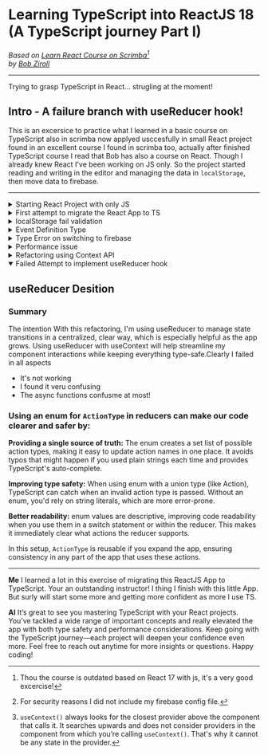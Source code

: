 # Learning TypeScript into ReactJS 18 <br> (A TypeScript journey Part I)
 *Based on [Learn React Course on Scrimba](https://v2.scrimba.com/learn-react-c0e)[^1] <br> by [Bob Ziroll](https://v2.scrimba.com/@bobziroll:courses)*

---

Trying to grasp TypeScript in React... strugling at the moment!
## Intro - A failure branch with useReducer hook!
This is an excersice to practice what I learned in a basic course on TypeScript also in scrimba now applyed usccesfully in small React project found in an excellent course I found in scrimba too, actually after finished TypeScript course I read that Bob has also a course on React. Though I already knew React I've been working on JS only. 
So the project started reading and writing in the editor and managing the data in `localStorage`, then move data to firebase.

---

<details>
<summary>Starting React Project with only JS</summary>

```js
//@see ./App.tsx
export default function App() {
    const [notes, setNotes] = React.useState([])
    const [currentNoteId, setCurrentNoteId] = React.useState(
        (notes[0] && notes[0].id) || ""
    )
    
    function createNewNote() {
        const newNote = {
            id: nanoid(),
            body: "# Type your markdown note's title here"
        }
        setNotes(prevNotes => [newNote, ...prevNotes])
        setCurrentNoteId(newNote.id)
    }
    
    function updateNote(text) {
        setNotes(oldNotes => oldNotes.map(oldNote => {
            return oldNote.id === currentNoteId
                ? { ...oldNote, body: text }
                : oldNote
        }))
    }
    
    function findCurrentNote() {
        return notes.find(note => {
            return note.id === currentNoteId
        }) || notes[0]
    }
    
    return (
        <main>
        {
            notes.length > 0 
            ?
            <Split 
                sizes={[30, 70]} 
                direction="horizontal" 
                className="split"
            >
                <Sidebar
                    notes={notes}
                    currentNote={findCurrentNote()}
                    setCurrentNoteId={setCurrentNoteId}
                    newNote={createNewNote}
                />
                {
                    currentNoteId && 
                    notes.length > 0 &&
                    <Editor 
                        currentNote={findCurrentNote()} 
                        updateNote={updateNote} 
                    />
                }
            </Split>
            :
            <div className="no-notes">
                <h1>You have no notes</h1>
                <button 
                    className="first-note" 
                    onClick={createNewNote}
                >
                    Create one now
                </button>
            </div>
            
        }
        </main>
    )
}

//@see ./components/Editor.tsx
export default function Editor({ currentNote, updateNote }) {
    return (
        <section className="pane editor">
            <MDEditor
                minHeight={80}
                value={currentNote.body}
                onChange={updateNote}
            />
        </section>
    );
}
//@see ./components/Sidebar.tsx
export default function Sidebar(props) {
    const noteElements = props.notes.map((note, index) => (
        <div key={note.id}>
            <div
                
                className={`title ${
                    note.id === props.currentNote.id ? "selected-note" : ""
                }`}
                onClick={() => props.setCurrentNoteId(note.id)}
            >
                <h4 className="text-snippet">Note {index + 1}</h4>
            </div>
        </div>
    ))

    return (
        <section className="pane sidebar">
            <div className="sidebar--header">
                <h3>Notes</h3>
                <button className="new-note" onClick={props.newNote}>+</button>
            </div>
            {noteElements}
        </section>
    )
}
```
</details>


<details>
<summary>First attempt to migrate the React App to TS</summary>

## First failed

>### Chating with the AI: 
> *I'm going to skip the first code for brevity porpus.*
>
>>**Me** - Since I'm learning I'm going to explain what I did first and get a similar result on what you did but would like your opinion. I started defining my types from the components to the App. You did it from the App to the components, I must admit that your methodology it's clearer because it also the logic on going down when managing states variables, what do you think? 
However we got the same type error on the onChange property of the MDEditor component in `Editor.tsx` as follow:

```ts
Type '(text: string) => void' is not assignable to type '(value?: string | undefined, event?: ChangeEvent<HTMLTextAreaElement> | undefined, state?: ContextStore | undefined) => void'.
  Types of parameters 'text' and 'value' are incompatible.
    Type 'string | undefined' is not assignable to type 'string'.
      Type 'undefined' is not assignable to type 'string'.ts(2322)
Types.d.ts(24, 5): The expected type comes from property 'onChange' which is declared here on type 'IntrinsicAttributes & MDEditorProps & RefAttributes<RefMDEditor>'
```
Trying to fix this is when I got a mess. How could we fix it?

## Solution
>### AI Response
>> **AI** - Let's break down the types for each component in your app and define them one at a time. TypeScript can be tricky initially, but defining the structure for each prop and state value should make it clearer.

#### Step 1: Define Note Type
*Since you’re working with notes that have an id and body, let's start by creating a `Note type` to represent each note’s structure:*
```ts
// @see ./modals/types.ts -> has moved to index.ts
export interface Note {
    id: string;
    body: string;
}
```

#### Step 2: Update App Component Types
*Let's update the App component. We’ll need to set types for:*

- `Notes (array of Note type)`
- ` currentNoteId (string)`
- `createNewNote and updateNote functions.`

*Update your imports and state declarations with these types:*

```ts
export default function App() {
    const [notes, setNotes] = React.useState<Note[]>([]);
    const [currentNoteId, setCurrentNoteId] = React.useState<string>(
        (notes[0] && notes[0].id) || ""
    );
    function createNewNote() {
        const newNote: Note = {
            id: nanoid(),
            body: "# Type your markdown note's title here"
        };
        setNotes(prevNotes => [newNote, ...prevNotes]);
        setCurrentNoteId(newNote.id);
    }

    function updateNote(text: string) {
        setNotes(oldNotes => oldNotes.map(oldNote => {
            return oldNote.id === currentNoteId
                ? { ...oldNote, body: text }
                : oldNote;
        }));
    }function createNewNote() {
        const newNote: Note = {
            id: nanoid(),
            body: "# Type your markdown note's title here"
        };
        setNotes(prevNotes => [newNote, ...prevNotes]);
        setCurrentNoteId(newNote.id);
    }

    function updateNote(text: string) {
        setNotes(oldNotes => oldNotes.map(oldNote => {
            return oldNote.id === currentNoteId
                ? { ...oldNote, body: text }
                : oldNote;
        }));
    }
    // more code goes here

```
#### Step 3: Update Editor Component Types
*In Editor, currentNote is of type Note, and updateNote is a function that accepts a string:*

```ts
//@see ./components/Editor.tsx
import { Note } from './types';

interface EditorProps {
    currentNote: Note;
    updateNote: (text: string) => void;
}

export default function Editor({ currentNote, updateNote }: EditorProps) {
```

#### Step 4: Update Sidebar Component Types
*In Sidebar, we’ll define the props types for notes, currentNote, setCurrentNoteId, and newNote.*

```ts
interface SidebarProps {
    notes: Note[];
    currentNote: Note;
    setCurrentNoteId: (id: string) => void;
    newNote: () => void;
}

export default function Sidebar({ notes, currentNote, setCurrentNoteId, newNote }: SidebarProps) {
    const noteElements = notes.map((note, index) => ( // more code here -->
```
#### Step 5: Verify and Test
*After these updates, the app should align well with TypeScript, and each component’s props should be type-safe. Let me know if you need help with additional tweaks!*

**Me**
Since I'm learning I'm going to explain what I did first and get a similar result on what you did but would like your opinion. I started defining my types from the components to the App, I must admit that your methodology it's clearer because it also the logic on going down when managing states variables what do you think. 
However we got the same type error on the onChange property of the MDEditor component in the Editor.tsx as follow:

```ts
Type '(text: string) => void' is not assignable to type '(value?: string | undefined, event?: ChangeEvent<HTMLTextAreaElement> | undefined, state?: ContextStore | undefined) => void'.
  Types of parameters 'text' and 'value' are incompatible.
    Type 'string | undefined' is not assignable to type 'string'.
      Type 'undefined' is not assignable to type 'string'.ts(2322)
Types.d.ts(24, 5): The expected type comes from property 'onChange' which is declared here on type 'IntrinsicAttributes & MDEditorProps & RefAttributes<RefMDEditor>'
```

**AI**
It sounds like you’re close! The issue with the onChange prop is due to MDEditor expecting a more complex function signature. Here, it’s expecting a function that takes value (potentially undefined) along with optional parameters like event and state.

## To resolve this:

We can adjust the `onChange` function to handle the `undefined` case for `value` explicitly.
Instead of using `updateNote` directly, wrap it in a function that aligns with the expected MDEditor signature.
Here’s how to modify Editor.tsx:

```ts
// Editor.tsx
import React from 'react';
import { Note } from './types';

interface EditorProps {
    currentNote: Note;
    updateNote: (text: string) => void;
}

export default function Editor({ currentNote, updateNote }: EditorProps) {
    function handleEditorChange(value?: string) {
        // Ensure we only pass a defined string to updateNote
        if (value !== undefined) {
            updateNote(value);
        }
    }

    return (
        <section className="pane editor">
            <MDEditor
                minHeight={80}
                value={currentNote.body}
                onChange={handleEditorChange}
            />
        </section>
    );
}
```
## Explanation
`handleEditorChange` now accepts value?: string, which matches the type expected by `MDEditor`.
It checks if value is defined, and if so, calls updateNote.
This keeps updateNote as `(text: string) => void`, maintaining the simplicity in App.tsx.
This approach keeps updateNote focused on handling only defined strings and avoids adding complexity to the main app’s logic.

**Me** This clears it up! So we didn't need to specify the `event?: React.ChangeEvent<HTMLTextAreaElement>` property in the `MDEditorProps.onChange` since its optional?
xactly! Since event is optional in MDEditorProps.onChange, we can skip it if we don’t need it in our handler.

By only using the value parameter, TypeScript won’t expect you to handle the event or other optional arguments (event and state) unless you need them. This is helpful because it keeps your handleEditorChange function lean and focused on updating the note’s text, without extra complexity.

In cases where you do need to work with event or state, you can add them to the function signature as needed:

```ts
function handleEditorChange(value?: string, event?: React.ChangeEvent<HTMLTextAreaElement>) {
    if (value !== undefined) {
        updateNote(value);
    }
    // You could use `event` here if needed.
}
```
So yes, leaving out optional parameters in TypeScript is perfectly fine unless they're needed!

**Me**
It works! Now I can continue developing in this app using TS, sure I'm going to come up with more doubts
</details>

<details>
<summary>localStorage fail validation</summary>

## Second fail: string | null contradiction 
>### Chating with the AI: 
> *I'm going to skip the first code for brevity porpus.*
>
>>**Me**
I added this snnipet to be able to localStorage the text notes in the App like:

```ts
//App.tsx
    const notesStorage: string = localStorage.getItem('notes');
   
    const [notes, setNotes] = React.useState<Note[]>(
        JSON.parse(notesStorage) || []
    );
    
    const [currentNoteId, setCurrentNoteId] = React.useState(
        (notes[0] && notes[0].id) || ""
    );
    useEffect(() => {
     localStorage.setItem('notes', JSON.stringify(notes))
    }, [notes])
```
But the `noteStorage` is complaining 
```ts
Type 'string | null' is not assignable to type 'string'.
  Type 'null' is not assignable to type 'string'.ts(2322)
```
So  if I declare `const notesStorage: string | null = localStorage.getItem('notes');` then in `notesStorage` in the expresion:

```ts
const [notes, setNotes] = React.useState<Note[]>(
        JSON.parse(notesStorage) || []
    );

```
I got the error type

```ts
Argument of type 'string | null' is not assignable to parameter of type 'string'.
  Type 'null' is not assignable to type 'string'.ts(2345)
```
So then how to set the type correctly?
## Solution: check for null before attempting to parse it
### AI Response
To handle localStorage.getItem('notes'), which returns string | null in TypeScript, we need to check for null before attempting to parse it. Here’s a revised approach to safely parse notesStorage only if it’s not null.

```ts
// App.tsx
import React, { useEffect } from 'react';

const notesStorage = localStorage.getItem('notes');

const initialNotes: Note[] = notesStorage ? JSON.parse(notesStorage) : [];

const [notes, setNotes] = React.useState<Note[]>(initialNotes);
const [currentNoteId, setCurrentNoteId] = React.useState<string>(
    (initialNotes[0] && initialNotes[0].id) || ""
);

useEffect(() => {
    localStorage.setItem('notes', JSON.stringify(notes));
}, [notes]);
```
### Explanation
Initialize Safely: By using a conditional notesStorage ? JSON.parse(notesStorage) : [], we ensure JSON.parse is only called when notesStorage is a non-null string.
Type-Safe Initial State: Assign initialNotes as the default value for notes when initializing state. This way, notes starts with an empty array if there’s nothing in localStorage.
This approach avoids null issues while keeping notes type-safe as Note[].
</details>

<details><summary>Event Definition Type</summary>
 
## Delete Note
### event: Event | undefined

```ts
interface SidebarProps {
    notes: Note[];
    currentNote: Note;
    setCurrentNoteId: (id: string) => void;
    newNote: () => void;
    deleteNote: (id: string, event: Event | undefined) => void;
}
```

And adding this function to delete notes
```ts
//App.tsx
function deleteNote(noteId, event) {
        event.stopPropagation();
        setNotes(prevNotes => prevNotes.filter(note => note.id !== noteId));
    }
    //more code ...

    <Sidebar
      notes={notes}
      currentNote={findCurrentNote()}
      setCurrentNoteId={setCurrentNoteId}
      newNote={createNewNote}
      deleteNote={deleteNote}
    />

// Sidebar.tsx I added a delete button

    <div key={note.id}>
        <div
            className={`title ${
                note.id === currentNote.id ? "selected-note" : ""
            }`}
            onClick={() => setCurrentNoteId(note.id)}>
            <h4 className="text-snippet">{note.body.split("\n")[0]}</h4>
            <button
                className="delete-btn"
                onClick={() => deleteNote(note.id, event)}>
                <i className="gg-trash trash-icon"></i>
            </button>
        </div>
    </div>
```

Type Error:

## Solution
The issue here is that TypeScript doesn’t know the type of event in the deleteNote function. Since the event comes from a button’s onClick, we can explicitly type it as `React.MouseEvent<HTMLButtonElement>`.

Here's how to update your code:

### Step 1: Update the deleteNote Function in App.tsx
Type the noteId as string and event as `React.MouseEvent<HTMLButtonElement>`. This will clarify that deleteNote expects a click event from a button:

```ts
// App.tsx
import React from 'react';

function deleteNote(noteId: string, event: React.MouseEvent<HTMLButtonElement>) {
    event.stopPropagation();
    setNotes(prevNotes => prevNotes.filter(note => note.id !== noteId));
}
```
### Step 2: Update the Delete Button in Sidebar.tsx
In Sidebar, we’ll also ensure deleteNote is called with the correct event. Instead of `() => deleteNote(note.id, event)`, pass the `event` directly by modifying onClick to capture the event parameter:

```ts
<button
    className="delete-btn"
    onClick={(event) => deleteNote(note.id, event)}>
    <i className="gg-trash trash-icon"></i>
</button>
```
### Full Updated Sidebar.tsx Snippet
The component now directly passes the event to deleteNote:

```ts
interface SidebarProps {
    notes: Note[];
    currentNote: Note;
    setCurrentNoteId: (id: string) => void;
    newNote: () => void;
    deleteNote: (noteId: string, event: React.MouseEvent<HTMLButtonElement>) => void;
}

export default function Sidebar({ notes, currentNote, setCurrentNoteId, newNote, deleteNote }: SidebarProps) {
    return (
        <section className="pane sidebar">
            <div className="sidebar--header">
                <h3>Notes</h3>
                <button className="new-note" onClick={newNote}>+</button>
            </div>
            {notes.map((note) => (
                <div key={note.id}>
                    <div
                        className={`title ${note.id === currentNote.id ? "selected-note" : ""}`}
                        onClick={() => setCurrentNoteId(note.id)}>
                        <h4 className="text-snippet">{note.body.split("\n")[0]}</h4>
                        <button
                            className="delete-btn"
                            onClick={(event) => deleteNote(note.id, event)}>
                            <i className="gg-trash trash-icon"></i>
                        </button>
                    </div>
                </div>
            ))}
        </section>
    );
}
```
This ensures TypeScript understands the types, making your app both type-safe and functionally correct.

**Me** 
How could I skip this part to add the event parameter at calling the function on the click event!! `onClick={(event) => deleteNote(note.id, event)}>`.  And even with that little bug the delete button was working but now as you stated makes the app both type-safe and functionally correct. I see that with TypeScript I force myself to know what I'm doing when programming!

**AI**
Absolutely right—TypeScript can feel like a strict teacher, but it really helps to catch those little details that can easily slip by otherwise. By enforcing types, it encourages you to think through exactly how data flows through your app, which ultimately makes everything more predictable and robust. It’s helping you deepen your understanding!
</details>

<details><summary>Type Error on switching to firebase </summary>
 
## firebase issues [^2]
### One Type Error
 Finally I finished my little App and I switch localStorage to firbade to store the text, everything is working except for two things, one is a type error and the other it's an issue of performance when I add a feature. But first I would like to takle the type error... let's see:
```ts
//I skiped all the import for brevety
//./models/index.ts
interface Note {
    id: string;
    body?: string;
    createdAt: number;
    updatedAt: number;
}
interface EditorProps {
    tempNoteText: string;
    setTempNoteText: React.Dispatch<React.SetStateAction<string>>;
}

interface SidebarProps {
    notes: Note[];
    currentNote: Note;
    setCurrentNoteId: (id: string) => void;
    addNote: () => void;
    deleteNote: (id: string) => void;
}

export type { Note, EditorProps, SidebarProps };

// App.tsx
// Some imports here
export default function App() {
    const [notes, setNotes] = useState<Note[]>([]);
    const [currentNoteId, setCurrentNoteId] = useState("");
    const [tempNoteText, setTempNoteText] = useState("");
    const currentNote =
        notes.find(note => note.id === currentNoteId) || notes[0];
    const sortedNotes = notes.sort((a, b) => b.updatedAt - a.updatedAt);
    useEffect(() => {
        if (currentNote && currentNote.body !== undefined)
            setTempNoteText(currentNote.body);
    }, [currentNote]);
    useEffect(
        () =>
            onSnapshot(notesCollection, snapshot =>
                setNotes(
                    snapshot.docs.map(doc => ({  // here is the type error(1)
                        id: doc.id,
                        ...doc.data()
                    }))
                )
            ),
        []
    );
    useEffect(() => {
        if (!currentNoteId) {
            setCurrentNoteId(notes[0]?.id);
        }
    }, [currentNoteId, notes]);
    const addNote = async () => {
        const newNoteRef = await addDoc(notesCollection, {
            body: "**Type your markdown note's title here**",
            createdAt: Date.now(),
            updatedAt: Date.now()
        });
        setCurrentNoteId(newNoteRef.id);
    };

    const deleteNote = async (noteId: string) => {
        const docRef = doc(firestore, "notes", noteId);
        try {
            await deleteDoc(docRef);
        } catch (error) {
            console.log(`I got an error ${error}`);
        }
    };

    useEffect(() => {
        const timeoutId = setTimeout(() => {
            const updateNote = async (text: string) => {
                const docRef = doc(firestore, "notes", currentNoteId);
                await setDoc(
                    docRef,
                    { body: text, updatedAt: Date.now() },
                    { merge: true }
                );
            };
            updateNote(tempNoteText);
        }, 500);
        return () => clearTimeout(timeoutId);
    }, [tempNoteText, currentNoteId]);
    return (
        <main>
            {notes.length > 0 ? (
                <Split
                    style={{
                        height: "100%",
                        border: "1px solid #d5d5d5",
                        borderRadius: 3
                    }}>
                    <Sidebar
                        notes={sortedNotes}
                        currentNote={currentNote}
                        setCurrentNoteId={setCurrentNoteId}
                        addNote={addNote}
                        deleteNote={deleteNote}
                    />
                    <Editor
                        tempNoteText={tempNoteText}
                        setTempNoteText={setTempNoteText}
                    />
                </Split>
            ) : (
                <div className="no-notes">
                    <h1>You have no notes</h1>
                    <button className="first-note" onClick={() => addNote()}>
                        Create one now
                    </button>
                </div>
            )}
        </main>
    );
}

//Editor.tsx

export default function Editor({ tempNoteText, setTempNoteText }: EditorProps) {
    const handleChange = (text?: string) => {
        if (text !== undefined) setTempNoteText(text);
    };

    return (
        <section className="pane editor">
            <MDEditor
                minHeight={200}
                value={tempNoteText}
                onChange={handleChange}
                previewOptions={{
                    rehypePlugins: [[rehypeSanitize]]
                }}
            />
        </section>
    );
}

// Sidebar.tsx

export default function Sidebar({
    notes,
    currentNote,
    setCurrentNoteId,
    addNote,
    deleteNote
}: SidebarProps) {

    const noteElements = notes.map(note => {
        return (
            <div key={note.id}>
                <div
                    className={`title ${
                        note.id === currentNote.id ? "selected-note" : ""
                    }`}
                    onClick={() => setCurrentNoteId(note.id!)}>
                    <h4 className="text-snippet">{note.body?.split("\n")[0]}</h4>
                    <button
                        className="delete-btn"
                        onClick={() => deleteNote(note.id!)}>
                        <i className="gg-trash trash-icon"></i>
                    </button>
                </div>
            </div>
        );
    });

    return (
        <section className="pane sidebar">
            <div className="sidebar--header">
                <h3>Notes</h3>
                <button className="new-note" onClick={addNote}>
                    +
                </button>
            </div>
            {noteElements}
        </section>
    );
}

//(1)Error:
Argument of type '{ id: string; }[]' is not assignable to parameter of type 'SetStateAction<Note[]>'.
```
How to fix that? I made sereral tries and fail.

## Solution: Type Casting doc.data()
When mapping over the `snapshot.docs`, cast `doc.data()` to Note. This will align the data structure with Note[] and satisfy TypeScript's type checking.

Here’s how to apply the fix:
```ts
// Inside the App component
useEffect(() => {
    const unsubscribe = onSnapshot(notesCollection, snapshot =>
        setNotes(
            snapshot.docs.map(doc => ({
                id: doc.id,
                ...(doc.data() as Note), // Cast doc.data() as Note
            }))
        )
    );
    return () => unsubscribe();
}, []);
```
### Explanation
`doc.data() as Note`: *This casting tells TypeScript to treat `doc.data()` as an object of type Note, resolving the type mismatch.*
This approach makes setNotes understand that it’s dealing with an array of Note objects, satisfying the setNotes function’s expected input of SetStateAction<Note[]>.
Additional Tips
**Check Optional Fields:** If any properties on Note are optional (e.g., body), make sure Note allows for undefined values as needed.
**Error Handling:** If doc.data() may not always return the full Note structure (e.g., in case of a data corruption), consider adding some fallback values or error handling.
This should resolve the type error you’re encountering with Firebase data! Let me know if you have more questions or if you'd like help on the performance issue next.

**Me**
This solution fix it but shift the error to the inside line:

```ts
// Inside the App component

  snapshot.docs.map(doc => ({
      id: doc.id, // Type error [^te].
      ...(doc.data() as Note)
  }))

//[^te]: Type error:
'id' is specified more than once, so this usage will be overwritten.ts(2783)
App.tsx(27, 25): This spread always overwrites this property.

```
I just changed that sugested line as:

```ts
snapshot.docs.map(doc => ({
    ...(doc.data() as Note),
        id: doc.id
     }))
```
That clear up all the type erros and appatentely it's working fine.

**AI**
Great catch! Reordering the id property after spreading doc.data() avoids the duplicate assignment issue and ensures that id always holds the value of doc.id. This approach preserves the intended structure without any conflict.

Now your Firebase data should load correctly, and TypeScript can verify that everything is in place. Nicely done handling that refinement—glad to hear it’s working smoothly now!

</details>

<details><summary>Performance issue</summary>
 
## Trying to delay the update text note
###  App Crashed
 
 Now lets try to tackle the performance issue.
 If I click in any note of the sidebar the note is updated after 500ms automatically. But I want to update it till I do some text changes on the editor. So to achieve that I put a condition like this:

 ```ts
 useEffect(() => {
        const timeoutId = setTimeout(() => {
            if (tempNoteText !== currentNote.body) { //This is the condition added
                const updateNote = async (text: string) => {
                    const docRef = doc(firestore, "notes", currentNoteId);
                    await setDoc(
                        docRef,
                        { body: text, updatedAt: Date.now() },
                        { merge: true }
                    );
                };
                updateNote(tempNoteText);
            }
        }, 500);
        return () => clearTimeout(timeoutId);
    }, [tempNoteText, currentNoteId, currentNote.body]);
```
So that condition should prevent to update till the body text in the editor change. However the App crashed with this error:

```error
App.tsx:71 Uncaught TypeError: Cannot read properties of undefined (reading 'body')
    at App (App.tsx:71:50)
```

**AI** 
The crash happens because currentNote can be undefined, particularly if there are no notes or if currentNoteId doesn’t match any note ID in the notes array. When you access currentNote.body, TypeScript or JavaScript tries to read body from an undefined currentNote, leading to the error.

To fix this, you can add a check to ensure currentNote is defined before accessing its body. Here’s how to implement it safely:

## Solution
Add a check to confirm that `currentNote` exists before attempting to read `currentNote.body`.
You can handle cases where `currentNote` is `undefined` by either setting a fallback value or skipping the update entirely.
Here’s the revised `useEffect`:
```ts
useEffect(() => {
    const timeoutId = setTimeout(() => {
        // Ensure currentNote is defined and has a body
        if (currentNote && tempNoteText !== currentNote.body) {
            const updateNote = async (text: string) => {
                const docRef = doc(firestore, "notes", currentNoteId);
                await setDoc(
                    docRef,
                    { body: text, updatedAt: Date.now() },
                    { merge: true }
                );
            };
            updateNote(tempNoteText);
        }
    }, 500);

    return () => clearTimeout(timeoutId);
}, [tempNoteText, currentNoteId, currentNote?.body]); // Add optional chaining
```
## Explanation of Changes
**Check for currentNote:** `if (currentNote && tempNoteText !== currentNote.body)` ensures that `currentNote` is defined before comparing `tempNoteText` to `currentNote.body`.
**Optional chaining in dependencies:** By using `currentNote?.body`, you prevent the dependency array from crashing if `currentNote` is `undefined`.
This should prevent the crash while also maintaining the condition you added for updating only when tempNoteText changes relative to `currentNote.body`.
</details>
<details><summary>Refactoring using Context API</summary>
 
## Context API
### Definition of types in one type
 Refactoring by using the Context API[^3] simplifies the definition of types in on container type

 ```ts
 interface Note {
    id: string;
    body: string;
    createdAt: Date;
    updatedAt: Date;
}
 type TypeNoteContext = {
    notes: Note[];
    currentNote: Note;
    setCurrentNoteId: (id: string) => void;
    addNote: () => void;
    deleteNote: (id: string) => void;
    darkMode: boolean;
    toggleDarkMode: () => void
    tempNoteText: string;
    setTempNoteText: React.Dispatch<React.SetStateAction<string>>;
};
```

</details>

<details open><summary>Failed Attempt to implement useReducer hook</summary>
 
## useReducer Desition
### Summary
 
 The intention With this refactoring, I'm using useReducer to manage state transitions in a centralized, clear way, which is especially helpful as the app grows. Using useReducer with useContext will help streamline my component interactions while keeping everything type-safe.Clearly I failed in all aspects
 - It's not working
 - I found it veru confusing
 - The async functions confusme at most!

### Using an enum for `ActionType` in reducers can make our code clearer and safer by:

**Providing a single source of truth:** The enum creates a set list of possible action types, making it easy to update action names in one place. It avoids typos that might happen if you used plain strings each time and provides TypeScript's auto-complete.

**Improving type safety:** When using enum with a union type (like Action), TypeScript can catch when an invalid action type is passed. Without an enum, you'd rely on string literals, which are more error-prone.

**Better readability:** enum values are descriptive, improving code readability when you use them in a switch statement or within the reducer. This makes it immediately clear what actions the reducer supports.

In this setup, `ActionType` is reusable if you expand the app, ensuring consistency in any part of the app that uses these actions.

</details>

---

**Me**
I learned a lot in this exercise of migrating this ReactJS App to TypeScript. Your an outstanding instructor! I thing I finish with this little App. But surly will start some more and getting more confident as more I use TS.

**AI**
It’s great to see you mastering TypeScript with your React projects. You’ve tackled a wide range of important concepts and really elevated the app with both type safety and performance considerations. Keep going with the TypeScript journey—each project will deepen your confidence even more. Feel free to reach out anytime for more insights or questions. Happy coding! 

[^1]: Thou the course is outdated based on React 17 with js, it's a very good excercise!

[^2]: For security reasons I did not include my firebase config file.

[^3]: `useContext()` always looks for the closest provider above the component that calls it. It searches upwards and does not consider providers in the component from which you’re calling `useContext()`. That's why it cannot be any state in the provider.